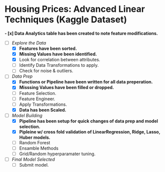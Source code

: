 # Housing Prices: Advanced Linear Techniques (Kaggle Dataset)

**- [x] Data Analytics table has been created to note feature modifications.**

- [ ] *Explore the Data*
  - [x] **Features have been sorted.**
  - [x] **Missing Values have been identified.**
  - [X] Look for correlation between attributes.
  - [ ] Identify Data Transformations to apply.
  - [ ] Check for noise & outliers.
  
- [ ] *Data Prep*
  - [x] **Functions or Pipeline have been written for all data preperation.**
  - [x] **Misssing Values have been filled or dropped.**
  - [ ] Feature Selection.
  - [ ] Feature Engineer.
  - [ ] Apply Transformations.
  - [x] **Data has been Scaled.**
  
- [ ] *Model Building*
  - [x] **Pipeline has been setup for quick changes of data prep and model selection.**
  - [x] **Pipleine w/ cross fold validation of LinearRegression, Ridge, Lasso, Huber models.**
  - [ ] Random Forest
  - [ ] Ensamble Methods
  - [ ] Grid/Random hyperparamater tuning.

- [ ] *Final Model Selected*
  - [ ] Submit model.
